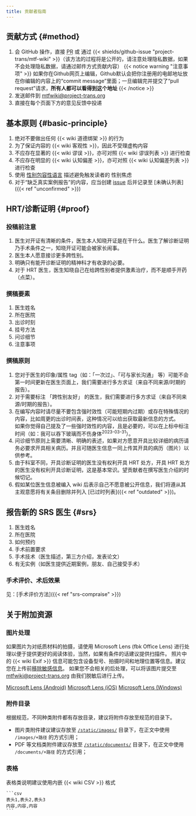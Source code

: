 ```yaml
---
title: 贡献者指南
---
```


## 贡献方式 {#method}

1. 会 GitHub 操作，直接 <abbr title="Pull Request">PR</abbr> 或 通过 {{< shields/github-issue "project-trans/mtf-wiki" >}}（该方法的过程将是公开的，请注意处理隐私数据，如果不会处理隐私数据，请通过邮件方式贡献内容）
   {{< notice warning "注意事项" >}}
   如果你在Github网页上编辑，Github默认会把你注册用的电邮地址放在你编辑的内容上的“commit message”里面；一旦编辑完并提交了“pull request”请求，**所有人都可以看得到这个地址**
   {{< /notice >}}
1. 发送邮件到 <mtfwiki@project-trans.org>
1. 直接在每个页面下方的意见反馈中投递

## 基本原则 {#basic-principle}

1. 绝对不要做出任何 {{< wiki 道德绑架 >}} 的行为
1. 为了保证内容的 {{< wiki 客观性 >}}，因此不受理虚构内容
1. 不应存在显著的 {{< wiki 谬误 >}}，亦可对照 {{< wiki 谬误列表 >}} 进行检查
1. 不应存在明显的 {{< wiki 认知偏差 >}}，亦可对照 {{< wiki 认知偏差列表 >}} 进行检查
1. 使用 [性别包容性语言][inclusive-language] 描述避免触发读者的 性别焦虑
1. 对于“缺乏真实案例报告”的内容，应当创建 [issue][new-issue] 后并记录至 [未确认列表]({{< ref "unconfirmed" >}})

[new-issue]: https://github.com/project-trans/MtF-wiki/issues/new/choose
[inclusive-language]: https://www.un.org/zh/gender-inclusive-language/guidelines.shtml

## HRT/诊断证明 {#proof}

### 投稿前注意

1. 医生对开证有清晰的条件，医生本人知晓开证是在干什么。医生了解诊断证明乃手术条件之一，知晓开证可能会被家长闹事。
1. 医生本人愿意接诊更多跨性别。
1. 明确只有能开诊断证明的精神科才有收录的必要。
1. 对于 HRT 医生，医生知晓自己在给跨性别者提供激素治疗，而不是顺手开药（点菜）。

### 撰稿要素

1. 医生姓名
1. 所在医院
1. 出诊时刻
1. 挂号方法
1. 问诊细节
1. 注意事项

### 撰稿原则

1. 您对于医生的印象/属性 tag（如：「一次过」、「可与家长沟通」 等）可能不会第一时间更新在医生页面上，我们需要进行多方求证（来自不同来源/时期的报告）。
1. 对于需要标注 「跨性别友好」 的医生，我们需要进行多方求证（来自不同来源/时期的报告）。
1. 在编写内容时请尽量不要包含强时效性（可能短期内过期）或存在特殊情况的内容，比如周更的出诊时间表，这种情况可以给出获取最新信息的方式。\
如果你觉得自己提及了一些强时效性的内容，且是必要的，可以在上标中标注时间（如：我可以吞下玻璃而不伤身体<sup>2023-03-31</sup>）。
1. 问诊细节原则上需要清晰、明确的表述，如果对方愿意开具比较详细的病历请务必要求开具相关病历。并且可随医生信息一同上传其开具的病历（图片）以供参考。
1. 由于科室不同，开具诊断证明的医生没有权利开具 HRT 处方，开具 HRT 处方的医生没有权利开具诊断证明，这是基本常识。望贡献者在撰写医生介绍的时候切记。
1. 假如某位医生信息被编入 wiki 后表示自己不愿意被公开信息，我们将遵从其主观意愿将有关条目删除并列入 [已过时列表]({{< ref "outdated" >}})。

## 报告新的 SRS 医生 {#srs}

1. 医生姓名
1. 所在医院
1. 如何预约
1. 手术前置要求
1. 手术技术（医生描述，第三方介绍，发表论文）
1. 有无实例（如医生提供近期案例，朋友、自己接受手术）

### 手术评价、术后效果

见：[手术评价方法]({{< ref "srs-compraise" >}})

## 关于附加资源

### 图片处理

如果图片为对纸质材料的拍摄，请使用 Microsoft Lens (fbk Office Lens) 进行处理以便于提供更好的阅读体验，当然，如果有条件的话建议提供扫描件。
照片中的 {{< wiki Exif >}} 信息可能包含设备型号、拍摄时间和地理位置等信息。建议您在上传前[移除敏感信息](https://commons.wikimedia.org/wiki/Commons:Exif#Editing_Exif_fields)。
如果您不会相关的后处理，可以将该图片提交至 <mtfwiki@project-trans.org> 由我们脱敏后进行上传。

[Microsoft Lens (Android)](https://coolapk.com/apk/com.microsoft.office.officelens)
[Microsoft Lens (iOS)](https://apps.apple.com/app/id975925059)
[Microsoft Lens (Windows)](https://www.microsoft.com/en-us/p/office-lens/9wzdncrfj3t8)

### 附件目录

根据规范，不同种类附件都有存放目录，建议将附件存放至规范的目录下。

- 图片类附件建议建议存放至 [`/static/images/`][images] 目录下，在正文中使用 `/images/+路径` 的方式引用；
- PDF 等文档类附件建议存放至 [`/static/documents/`][documents] 目录下，在正文中使用 `/documents/+路径` 的方式引用；

[images]: https://github.com/project-trans/MtF-wiki/tree/master/static/images/
[documents]: https://github.com/project-trans/MtF-wiki/tree/master/static/documents/

### 表格

表格类说明建议使用内嵌 {{< wiki CSV >}} 格式

<!-- markdownlint-disable-next-line -->
````
```csv
表头1,表头2,表头3
内容,内容,内容
```
````
